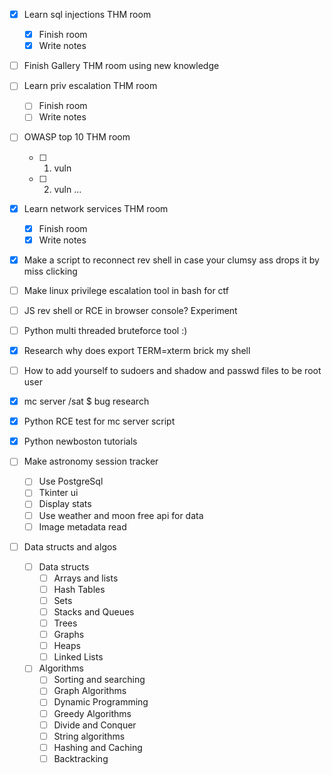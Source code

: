 - [x] Learn sql injections THM room
	- [x] Finish room
	- [x] Write notes
	
- [ ] Finish Gallery THM room using new knowledge

- [ ] Learn priv escalation THM room
	- [ ] Finish room
	- [ ] Write notes
- [ ] OWASP top 10 THM room
	- [ ] 1. vuln
	- [ ] 2. vuln ...
- [x] Learn network services THM room
	- [x] Finish room
	- [x] Write notes

- [x] Make a script to reconnect rev shell in case your clumsy ass drops it by miss clicking
- [ ] Make linux privilege escalation tool in bash for ctf
- [ ] JS rev shell or RCE in browser console? Experiment
- [ ] Python multi threaded bruteforce tool :)
- [x] Research why does export TERM=xterm brick my shell
- [ ] How to add yourself to sudoers and shadow and passwd files to be root user
- [x] mc server /sat $ bug research
- [x] Python RCE test for mc server script
- [x] Python newboston tutorials
- [ ] Make astronomy session tracker
	- [ ] Use PostgreSql
	- [ ] Tkinter ui
	- [ ] Display stats
	- [ ] Use weather and moon free api for data
	- [ ] Image metadata read
- [ ] Data structs and algos
	- [ ] Data structs
		- [ ] Arrays and lists
		- [ ] Hash Tables
		- [ ] Sets
		- [ ] Stacks and Queues
		- [ ] Trees
		- [ ] Graphs
		- [ ] Heaps
		- [ ] Linked Lists
	- [ ] Algorithms
		- [ ] Sorting and searching
		- [ ] Graph Algorithms
		- [ ] Dynamic Programming
		- [ ] Greedy Algorithms
		- [ ] Divide and Conquer
		- [ ] String algorithms
		- [ ] Hashing and Caching
		- [ ] Backtracking